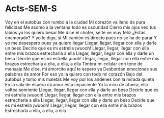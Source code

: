 # Acts-SEM-S
Voy en el autobús con rumbo a la ciudad
Mi corazón va lleno de pura felicidad
Me asomo a la ventana todo es oscuridad
Cierro mis ojos veo tus labios ya los quiero besar
Me dice el chofer, se te ve muy feliz
¿Estás enamorado?
Y yo le digo, sí
Mi camión es directo pues no se ha de parar
Y yo me desespero pues ya quiero llegar
Llegar, llegar, llegar con ella y darle un beso
Decirle que es mi estrella ¡wuooh!
Llegar, llegar, llegar con ella entre mis brazos estrecharla a ella
Llegar, llegar, llegar con ella y darle un beso
Decirle que es mi estrella ¡uooh!
Llegar, llegar, llegar con ella entre mis brazos estrecharla a ella, a ella, a ella
Timbra mi celular con tono de mensaje
Me dice, mi amorcito aquí te espero ya
Desbordan emociones sus palabras de amor
Por eso yo la quiero con todo mi corazón
Bajo del autobus y tomo mis maletas
Me voy por los andenes con la mirada quieta
En la sala de espera mi amor esta impaciente
Yo la miro de afuera, ella voltea sonriente
Llegar, llegar, llegar con ella y darle un beso
Decirle que es mi estrella ¡wuooh!
Llegar, llegar, llegar con ella entre mis brazos estrecharla a ella
Llegar, llegar, llegar con ella y darle un beso
Decirle que es mi estrella ¡wuooh!
Llegar, llegar, llegar con ella entre mis brazos
Estrecharla a ella, a ella, a ella
